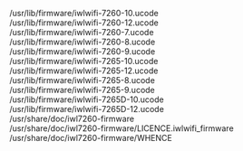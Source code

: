 /usr/lib/firmware/iwlwifi-7260-10.ucode  
/usr/lib/firmware/iwlwifi-7260-12.ucode  
/usr/lib/firmware/iwlwifi-7260-7.ucode  
/usr/lib/firmware/iwlwifi-7260-8.ucode  
/usr/lib/firmware/iwlwifi-7260-9.ucode  
/usr/lib/firmware/iwlwifi-7265-10.ucode  
/usr/lib/firmware/iwlwifi-7265-12.ucode  
/usr/lib/firmware/iwlwifi-7265-8.ucode  
/usr/lib/firmware/iwlwifi-7265-9.ucode  
/usr/lib/firmware/iwlwifi-7265D-10.ucode  
/usr/lib/firmware/iwlwifi-7265D-12.ucode  
/usr/share/doc/iwl7260-firmware  
/usr/share/doc/iwl7260-firmware/LICENCE.iwlwifi\_firmware  
/usr/share/doc/iwl7260-firmware/WHENCE  
